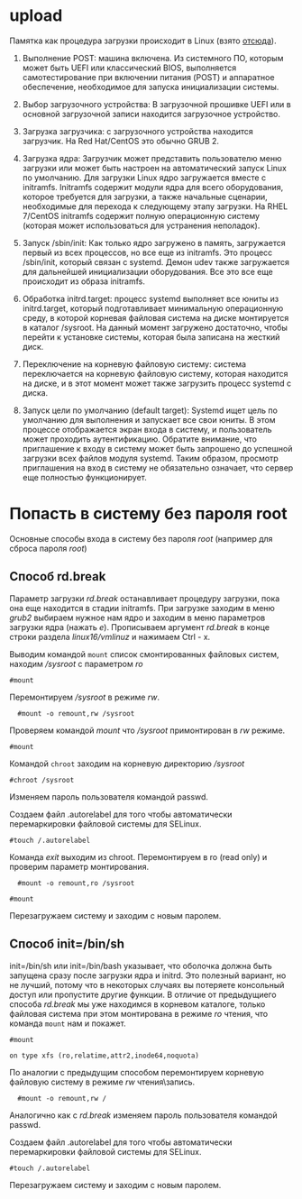 # upload

Памятка как процедура загрузки происходит в Linux (взято [отсюда](https://max-ko.ru/12-ustranenie-nepoladok-pri-zagruzke-v-linux.html)).

1. Выполнение POST: машина включена. Из системного ПО, которым может быть UEFI или классический BIOS, выполняется самотестирование при включении питания (POST) и аппаратное обеспечение, необходимое для запуска инициализации системы.

2. Выбор загрузочного устройства: В загрузочной прошивке UEFI или в основной загрузочной записи находится загрузочное устройство.

3. Загрузка загрузчика: с загрузочного устройства находится загрузчик. На Red Hat/CentOS это обычно GRUB 2.

4. Загрузка ядра: Загрузчик может представить пользователю меню загрузки или может быть настроен на автоматический запуск Linux по умолчанию. Для загрузки Linux ядро загружается вместе с initramfs. Initramfs содержит модули ядра для всего оборудования, которое требуется для загрузки, а также начальные сценарии, необходимые для перехода к следующему этапу загрузки. На RHEL 7/CentOS  initramfs содержит полную операционную систему (которая может использоваться для устранения неполадок).

5. Запуск /sbin/init: Как только ядро загружено в память, загружается первый из всех процессов, но все еще из initramfs. Это процесс /sbin/init, который связан с systemd. Демон udev также загружается для дальнейшей инициализации оборудования. Все это все еще происходит из образа initramfs.

6. Обработка initrd.target: процесс systemd выполняет все юниты из initrd.target, который подготавливает минимальную операционную среду, в которой корневая файловая система на диске монтируется в каталог /sysroot. На данный момент загружено достаточно, чтобы перейти к установке системы, которая была записана на жесткий диск.

7. Переключение на корневую файловую систему: система переключается на корневую файловую систему, которая находится на диске, и в этот момент может также загрузить процесс systemd с диска.

8. Запуск цели по умолчанию (default target): Systemd ищет цель по умолчанию для выполнения и запускает все свои юниты. В этом процессе отображается экран входа в систему, и пользователь может проходить аутентификацию. Обратите внимание, что приглашение к входу в систему может быть запрошено до успешной загрузки всех файлов модуля systemd. Таким образом, просмотр приглашения на вход в систему не обязательно означает, что сервер еще полностью функционирует.

# Попасть в систему без пароля root
Основные способы входа в систему без пароля *root* (например для сброса пароля *root*)

## Способ rd.break
Параметр загрузки *rd.break* останавливает процедуру загрузки, пока она еще находится в стадии initramfs.
При загрузке заходим в меню *grub2* выбираем нужное нам ядро и заходим в меню параметров загрузки ядра (нажать *e*).
Прописываем аргумент *rd.break* в конце строки раздела *linux16/vmlinuz* и нажимаем Ctrl - x.

Выводим командой ``mount`` список смонтированных файловых систем, находим */sysroot* с параметром *ro*

``
#mount
``

Перемонтируем */sysroot* в режиме *rw*.

``  
#mount -o remount,rw /sysroot 
``

Проверяем командой *mount* что */sysroot* примонтирован в *rw* режиме.

``
#mount
``

Командой ``chroot`` заходим на корневую директорию */sysroot*

``
#chroot /sysroot
``

Изменяем пароль пользователя командой 
passwd.

Создаем файл .autorelabel для того чтобы автоматически перемаркировки файловой системы для SELinux. 

``
#touch /.autorelabel
``

Команда *exit* выходим из chroot. 
Перемонтируем  в ro (read only) и проверим параметр монтирования.

``  
#mount -o remount,ro /sysroot
``

``
#mount
``

Перезагружаем систему и заходим с новым паролем.

## Способ init=/bin/sh
init=/bin/sh или init=/bin/bash указывает, что оболочка должна быть запущена сразу после загрузки ядра и initrd. Это полезный вариант, но не лучший, потому что в некоторых случаях вы потеряете консольный доступ или пропустите другие функции. В отличие от предыдущиего способа *rd.break* мы уже находимся в корневом каталоге, только файловая система при этом монтирована в режиме *ro* чтения, что команда ``mount`` нам и покажет.

``
#mount
``

``
on type xfs (ro,relatime,attr2,inode64,noquota)
``

По аналогии с предыдущим способом перемонтируем корневую файловую систему в режиме *rw* чтения\запись.

``  
#mount -o remount,rw /
``

Аналогично как с *rd.break* изменяем пароль пользователя командой 
passwd.

Создаем файл .autorelabel для того чтобы автоматически перемаркировки файловой системы для SELinux. 

``
#touch /.autorelabel
``

Перезагружаем систему и заходим с новым паролем.